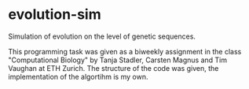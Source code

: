 # evolution-sim
Simulation of evolution on the level of genetic sequences.

This programming task was given as a biweekly assignment in the class "Computational Biology" by Tanja Stadler, Carsten Magnus and Tim Vaughan at ETH Zurich. The structure of the code was given, the implementation of the algortihm is my own.
